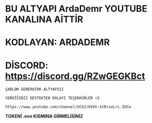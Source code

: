 # BU ALTYAPI ArdaDemr YOUTUBE KANALINA AİTTİR

# KODLAYAN: ARDADEMR

# DİSCORD: https://discord.gg/RZwGEGKBct

`
ŞABLON GENERATOR ALTYAPISI
`

`
VERDİĞİNİZ DESTEKTEN DOLAYI TEŞEKKÜRLER <3
`

`
https://www.youtube.com/channel/UCk2r0Vkh-ktRrseLrL-ZUCw
`


**TOKENİ .evn KISMINA GİRMELİSİNİZ**